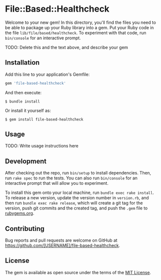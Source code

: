 # File::Based::Healthcheck

Welcome to your new gem! In this directory, you'll find the files you need to be able to package up your Ruby library into a gem. Put your Ruby code in the file `lib/file/based/healthcheck`. To experiment with that code, run `bin/console` for an interactive prompt.

TODO: Delete this and the text above, and describe your gem

## Installation

Add this line to your application's Gemfile:

```ruby
gem 'file-based-healthcheck'
```

And then execute:

    $ bundle install

Or install it yourself as:

    $ gem install file-based-healthcheck

## Usage

TODO: Write usage instructions here

## Development

After checking out the repo, run `bin/setup` to install dependencies. Then, run `rake spec` to run the tests. You can also run `bin/console` for an interactive prompt that will allow you to experiment.

To install this gem onto your local machine, run `bundle exec rake install`. To release a new version, update the version number in `version.rb`, and then run `bundle exec rake release`, which will create a git tag for the version, push git commits and the created tag, and push the `.gem` file to [rubygems.org](https://rubygems.org).

## Contributing

Bug reports and pull requests are welcome on GitHub at https://github.com/[USERNAME]/file-based-healthcheck.

## License

The gem is available as open source under the terms of the [MIT License](https://opensource.org/licenses/MIT).
